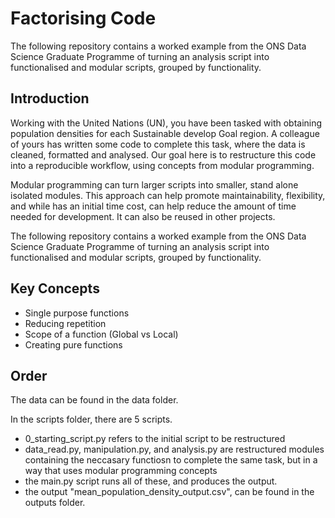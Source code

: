 # Factorising Code 

The following repository contains a worked example from the ONS Data Science Graduate Programme of turning an analysis script into functionalised and modular scripts, grouped by functionality. 

## Introduction 

Working with the United Nations (UN), you have been tasked with obtaining population densities for each Sustainable develop Goal region. A colleague of yours has written some code to complete this task, where the data is cleaned, formatted and analysed. Our goal here is to restructure this code into a reproducible  workflow, using concepts from modular programming.

Modular programming can turn larger scripts into smaller, stand alone isolated modules. This approach can help promote maintainability, flexibility, and while has an initial time cost, can help reduce the amount of time needed for development. It can also be reused in other projects.

The following repository contains a worked example from the ONS Data Science Graduate Programme of turning an analysis script into functionalised and modular scripts, grouped by functionality. 

## Key Concepts

 - Single purpose functions 
 - Reducing repetition 
 - Scope of a function (Global vs Local)
 - Creating pure functions 

## Order 

The data can be found in the data folder. 

In the scripts folder, there are 5 scripts. 

- 0_starting_script.py refers to the initial script to be restructured
- data_read.py, manipulation.py, and analysis.py are restructured modules containing the neccasary functiosn to complete the same task, but in a way that uses modular programming concepts 
- the main.py script runs all of these, and produces the output. 
- the output "mean_population_density_output.csv", can be found in the outputs folder. 